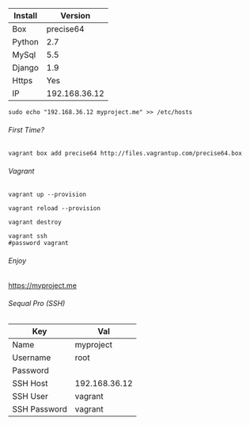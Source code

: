 | Install |    Version    |
|---------|---------------|
| Box     | precise64     |
| Python  | 2.7           |
| MySql   | 5.5           |
| Django  | 1.9           |
| Https   | Yes           |
| IP      | 192.168.36.12 |


```
sudo echo "192.168.36.12 myproject.me" >> /etc/hosts
```

###### First Time?

```
vagrant box add precise64 http://files.vagrantup.com/precise64.box
```

###### Vagrant

```
vagrant up --provision
```

```
vagrant reload --provision
```

```
vagrant destroy
```

```
vagrant ssh
#password vagrant
```

###### Enjoy

https://myproject.me

###### Sequal Pro (SSH)

|     Key      |      Val      |
|--------------|---------------|
| Name         | myproject     |
| Username     | root          |
| Password     |               |
| SSH Host     | 192.168.36.12 |
| SSH User     | vagrant       |
| SSH Password | vagrant       |
